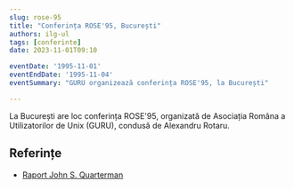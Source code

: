 ```yaml
---
slug: rose-95
title: "Conferința ROSE'95, București"
authors: ilg-ul
tags: [conferinte]
date: 2023-11-01T09:10

eventDate: '1995-11-01'
eventEndDate: '1995-11-04'
eventSummary: "GURU organizează conferința ROSE'95, la București"

---
```


La București are loc conferința ROSE'95, organizată de Asociația Româna
a Utilizatorilor de Unix (GURU), condusă de Alexandru Rotaru.

<!-- truncate -->

## Referințe

- [Raport John S. Quarterman](http://linux.punct.info/postrose.html)
